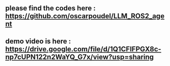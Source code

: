 ## please find the codes here : https://github.com/oscarpoudel/LLM_ROS2_agent

## demo video is here : https://drive.google.com/file/d/1Q1CFIFPGX8c-np7cUPN122n2WaYQ_G7x/view?usp=sharing 